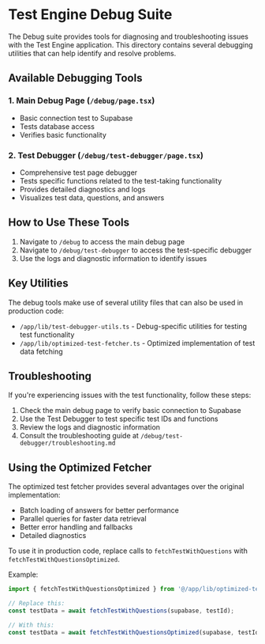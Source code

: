 # Test Engine Debug Suite

The Debug suite provides tools for diagnosing and troubleshooting issues with the Test Engine application. This directory contains several debugging utilities that can help identify and resolve problems.

## Available Debugging Tools

### 1. Main Debug Page (`/debug/page.tsx`)

- Basic connection test to Supabase
- Tests database access 
- Verifies basic functionality

### 2. Test Debugger (`/debug/test-debugger/page.tsx`)

- Comprehensive test page debugger
- Tests specific functions related to the test-taking functionality
- Provides detailed diagnostics and logs
- Visualizes test data, questions, and answers

## How to Use These Tools

1. Navigate to `/debug` to access the main debug page
2. Navigate to `/debug/test-debugger` to access the test-specific debugger
3. Use the logs and diagnostic information to identify issues

## Key Utilities

The debug tools make use of several utility files that can also be used in production code:

- `/app/lib/test-debugger-utils.ts` - Debug-specific utilities for testing test functionality
- `/app/lib/optimized-test-fetcher.ts` - Optimized implementation of test data fetching

## Troubleshooting

If you're experiencing issues with the test functionality, follow these steps:

1. Check the main debug page to verify basic connection to Supabase
2. Use the Test Debugger to test specific test IDs and functions
3. Review the logs and diagnostic information
4. Consult the troubleshooting guide at `/debug/test-debugger/troubleshooting.md`

## Using the Optimized Fetcher

The optimized test fetcher provides several advantages over the original implementation:

- Batch loading of answers for better performance
- Parallel queries for faster data retrieval
- Better error handling and fallbacks
- Detailed diagnostics

To use it in production code, replace calls to `fetchTestWithQuestions` with `fetchTestWithQuestionsOptimized`.

Example:

```typescript
import { fetchTestWithQuestionsOptimized } from '@/app/lib/optimized-test-fetcher';

// Replace this:
const testData = await fetchTestWithQuestions(supabase, testId);

// With this:
const testData = await fetchTestWithQuestionsOptimized(supabase, testId);
```